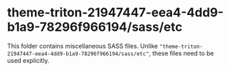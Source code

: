 # theme-triton-21947447-eea4-4dd9-b1a9-78296f966194/sass/etc

This folder contains miscellaneous SASS files. Unlike `"theme-triton-21947447-eea4-4dd9-b1a9-78296f966194/sass/etc"`, these files
need to be used explicitly.
